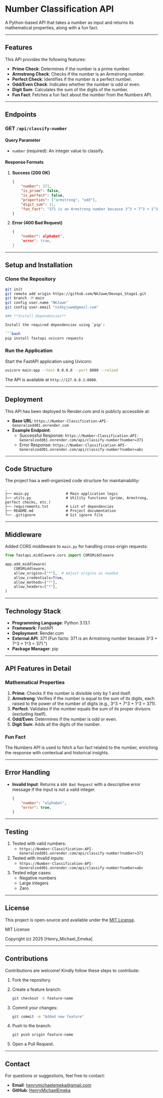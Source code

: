 # **Number Classification API**

A Python-based API that takes a number as input and returns its mathematical properties, along with a fun fact.

---

## **Features**
This API provides the following features:
- **Prime Check**: Determines if the number is a prime number.
- **Armstrong Check**: Checks if the number is an Armstrong number.
- **Perfect Check**: Identifies if the number is a perfect number.
- **Odd/Even Check**: Indicates whether the number is odd or even.
- **Digit Sum**: Calculates the sum of the digits of the number.
- **Fun Fact**: Fetches a fun fact about the number from the Numbers API.

---

## **Endpoints**

### **GET `/api/classify-number`**

#### **Query Parameter**
- `number` (required): An integer value to classify.

#### **Response Formats**
1. **Success (200 OK)**
    ```json
    {
        "number": 371,
        "is_prime": false,
        "is_perfect": false,
        "properties": ["armstrong", "odd"],
        "digit_sum": 11,
        "fun_fact": "371 is an Armstrong number because 3^3 + 7^3 + 1^3 = 371"
    }
    ```

2. **Error (400 Bad Request)**
    ```json
    {
        "number": alphabet",
        "error": true,
    }
    ```

---

## **Setup and Installation**

### **Clone the Repository**
```bash
git init
git remote add origin https://github.com/NkJuwe/Devops_Stage1.git
git branch -M main
git config user.name "NKJuwe"
git config user.email "nikkyjuwe@gmail.com"

### **Install Dependencies**

Install the required dependencies using `pip`:

```bash
pip install fastapi uvicorn requests

```

### **Run the Application**

Start the FastAPI application using Uvicorn:

```bash
uvicorn main:app --host 0.0.0.0 --port 8080 --reload

```

The API is available at `http://127.0.0.1:8080`.

---

## **Deployment**

This API has been deployed to Render.com and is publicly accessible at:

- **Base URL**: `https://Number-Classification-API-Generalzodd01.onrender.com`
- **Example Endpoint**:
    - Successful Response: `https://Number-Classification-API-Generalzodd01.onrender.com/api/classify-number?number=371`
    - Error Response: `https://Number-Classification-API-Generalzodd01.onrender.com/api/classify-number?number=abc`

---

## **Code Structure**

The project has a well-organized code structure for maintainability:

```
.
├── main.py                 # Main application logic
├── utils.py                # Utility functions (prime, Armstrong, perfect checks, etc.)
├── requirements.txt        # List of dependencies
├── README.md               # Project documentation
└── .gitignore              # Git ignore file

```

---

## **Middleware**

Added CORS middleware to `main.py` for handling cross-origin requests:

```python
from fastapi.middleware.cors import CORSMiddleware

app.add_middleware(
    CORSMiddleware,
    allow_origins=["*"],  # Adjust origins as needed
    allow_credentials=True,
    allow_methods=["*"],
    allow_headers=["*"],
)

```

---

## **Technology Stack**

- **Programming Language**: Python 3.13.1
- **Framework**: FastAPI
- **Deployment**: Render.com
- **External API**: 371 (Fun facts: 371 is an Armstrong number because  3^3 + 7^3 + 1^3 = 371.")
- **Package Manager**: pip

---

## **API Features in Detail**

### **Mathematical Properties**

1. **Prime**: Checks if the number is divisible only by 1 and itself.
2. **Armstrong**: Verifies if the number is equal to the sum of its digits, each raised to the power of the number of digits (e.g., 3^3 + 7^3 + 1^3 = 371).
3. **Perfect**: Validates if the number equals the sum of its proper divisors (excluding itself).
4. **Odd/Even**: Determines if the number is odd or even.
5. **Digit Sum**: Adds all the digits of the number.

### **Fun Fact**

The Numbers API is used to fetch a fun fact related to the number, enriching the response with contextual and historical insights.

---

## **Error Handling**

- **Invalid Input**: Returns a `400 Bad Request` with a descriptive error message if the input is not a valid integer.
    
    ```json
    {
        "number": "alphabet",
        "error": true,
    }
    
    ```
    

---

## **Testing**

1. Tested with valid numbers:
    - `https://Number-Classification-API-Generalzodd01.onrender.com/api/classify-number?number=371`
2. Tested with invalid inputs:
    - `https://Number-Classification-API-Generalzodd01.onrender.com/api/classify-number?number=abc`
3. Tested edge cases:
    - Negative numbers
    - Large integers
    - Zero

---

## **License**

This project is open-source and available under the [MIT License](https://chatgpt.com/c/LICENSE).

MIT License

Copyright (c) 2025 [Henry_Michael_Emeka]

---

## **Contributions**

Contributions are welcome! Kindly follow these steps to contribute:

1. Fork the repository.
2. Create a feature branch:
    
    ```bash
    git checkout -b feature-name
    
    ```
    
3. Commit your changes:
    
    ```bash
    git commit -m "Added new feature"
    
    ```
    
4. Push to the branch:
    
    ```bash
    git push origin feature-name
    
    ```
    
5. Open a Pull Request.

---

## **Contact**

For questions or suggestions, feel free to contact:

- **Email**: [henrymichaelemeka@gmail.com](mailto:henwhite223@gmail.com)
- **GitHub**: [HenryMichaelEmeka](https://github.com/HenryMichaelEmeka)